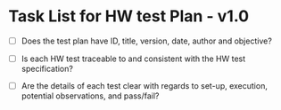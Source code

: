 # Task List for HW test Plan - v1.0

- [ ] Does the test plan have ID, title, version, date, author and objective?

- [ ] Is each HW test traceable to and consistent with the HW test specification?

- [ ] Are the details of each test clear with regards to set-up, execution, potential observations, and pass/fail?
